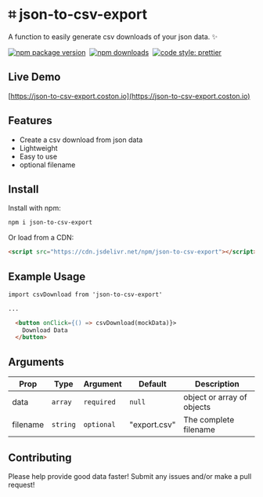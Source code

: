 # ⌗ json-to-csv-export
A function to easily generate csv downloads of your json data. ✨

[![npm package version](https://badge.fury.io/js/json-to-csv-export.svg)](https://www.npmjs.com/package/json-to-csv-export)&nbsp;
[![npm downloads](https://img.shields.io/npm/dm/json-to-csv-export.svg)](https://www.npmjs.com/package/json-to-csv-export)&nbsp;
[![code style: prettier](https://img.shields.io/badge/code_style-prettier-ff69b4.svg)](https://prettier.io)

## Live Demo 
[https://json-to-csv-export.coston.io](https://json-to-csv-export.coston.io)

## Features
- Create a csv download from json data
- Lightweight
- Easy to use
- optional filename

## Install

Install with npm:
```sh
npm i json-to-csv-export
```
Or load from a CDN:
```html
<script src="https://cdn.jsdelivr.net/npm/json-to-csv-export"></script>
```

## Example Usage
```html
import csvDownload from 'json-to-csv-export'

...

  <button onClick={() => csvDownload(mockData)}>
    Download Data
  </button>
```

## Arguments

| Prop      | Type      | Argument     | Default | Description                                         |
| --------- | --------- | ------------ | ------- | --------------------------------------------------- |
| data     | `array`  | `required` | `null`  | object or array of objects             |
| filename| `string`  | `optional` | "export.csv"  | The complete filename          |

## Contributing

Please help provide good data faster! Submit any issues and/or make a pull request!